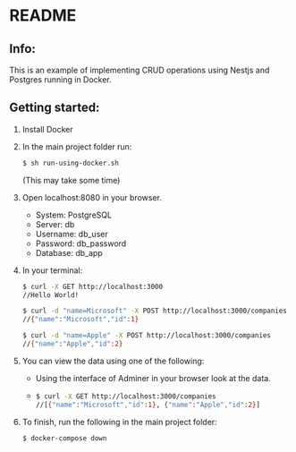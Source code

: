 # README

## Info:

This is an example of implementing CRUD operations using Nestjs and Postgres running in Docker.

## Getting started:

1. Install Docker

2. 
    In the main project folder run:

    ```bash
    $ sh run-using-docker.sh
    ```
    (This may take some time)


3.
   Open localhost:8080 in your browser.  

   * System: PostgreSQL
   * Server: db
   * Username: db_user
   * Password: db_password
   * Database: db_app

4.
    In your terminal:
    ```bash
    $ curl -X GET http://localhost:3000
    //Hello World!

    $ curl -d "name=Microsoft" -X POST http://localhost:3000/companies
    //{"name":"Microsoft","id":1}

    $ curl -d "name=Apple" -X POST http://localhost:3000/companies
    //{"name":"Apple","id":2}
    ```

5.
    You can view the data using one of the following:

    * Using the interface of Adminer in your browser look at the data.

    *
        ```bash
        $ curl -X GET http://localhost:3000/companies
        //[{"name":"Microsoft","id":1}, {"name":"Apple","id":2}]
        ```

6.
    To finish, run the following in the main project folder:
    ```bash
    $ docker-compose down
    ```
